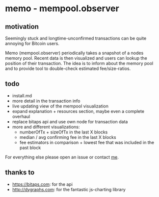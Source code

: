 # memo - mempool.observer

## motivation

Seemingly stuck and longtime-unconfirmed transactions can be quite annoying for Bitcoin users.

Memo (mempool.observer) periodically takes a snapshot of a nodes memory pool. Recent data is then visualized and users can lookup the position of their transaction. The idea is to inform about the memory pool and to provide tool to double-check estimated fee/size-ratios.

## todo
* install.md
* more detail in the transaction info
* live updating view of the mempool visualization
* expand explanation + resources section, maybe even a complete overhaul
* replace bitaps api and use own node for transaction data
* more and different visualizations:
    * numberOfTx + sizeOfTx in the last X blocks
    * median / avg confirming fee in the last X blocks
    * fee estimators in comparison + lowest fee that was included in the past block

For everything else please open an issue or contact [me](https://twitter.com/0xb10c).

## thanks to
* https://bitaps.com: for the api
* http://dygraphs.com: for the fantastic js-charting library
